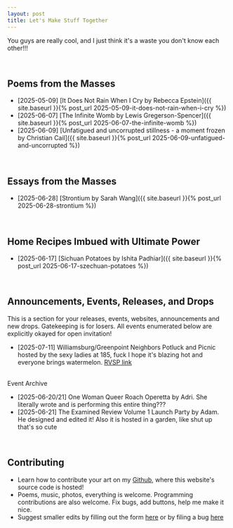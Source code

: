 ```yaml
---
layout: post
title: Let's Make Stuff Together
---
```


You guys are really cool, and I just think it's a waste you don't know each other!!! 

<br> 

## Poems from the Masses
<!-- Jekyll builds with version 3.0 and configured with a baseurl, need to prepend post_url or link tags with site.baseurl like below; the links will need to be updated to remove baseurl prefix once Github pages updates its Jekyll version -->
- [2025-05-09] [It Does Not Rain When I Cry by Rebecca Epstein]({{ site.baseurl }}{% post_url 2025-05-09-it-does-not-rain-when-i-cry %})
- [2025-06-07] [The Infinite Womb by Lewis Gregerson-Spencer]({{ site.baseurl }}{% post_url 2025-06-07-the-infinite-womb %})
- [2025-06-09] [Unfatigued and uncorrupted stillness - a moment frozen by Christian Cail]({{ site.baseurl }}{% post_url 2025-06-09-unfatigued-and-uncorrupted %})

<br> 

## Essays from the Masses
- [2025-06-28] [Strontium by Sarah Wang]({{ site.baseurl }}{% post_url 2025-06-28-strontium %})

<br> 

## Home Recipes Imbued with Ultimate Power
- [2025-06-17] [Sichuan Potatoes by Ishita Padhiar]({{ site.baseurl }}{% post_url 2025-06-17-szechuan-potatoes %})

<br> 

## Announcements, Events, Releases, and Drops
This is a section for your releases, events, websites, announcements and new drops. Gatekeeping is for losers. All events enumerated below are explicitly okayed for open invitation!

- [2025-07-11] Williamsburg/Greenpoint Neighbors Potluck and Picnic hosted by the sexy ladies at 185, fuck I hope it's blazing hot and everyone brings watermelon. [RVSP link](https://partiful.com/e/0IjkMKKJhPARk68aZGa1)

<br>
Event Archive

- [2025-06-20/21] One Woman Queer Roach Operetta by Adri. She literally wrote and is performing this entire thing???
- [2025-06-21] The Examined Review Volume 1 Launch Party by Adam. He designed and edited it! Also it is hosted in a garden, like shut up that's so cute

<br> 

## Contributing
- Learn how to contribute your art on my [Github](https://github.com/limh0228/schemes_and_machinations/blob/main/CONTRIBUTING.md), where this website's source code is hosted! 
- Poems, music, photos, everything is welcome. Programming contributions are also welcome. Fix bugs, add buttons, help me make it nice.
- Suggest smaller edits by filling out the form [here](https://form.jotform.com/251594028615055) or by filing a bug [here](https://form.jotform.com/251594028615055)




